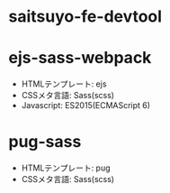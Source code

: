 saitsuyo-fe-devtool
===

# ejs-sass-webpack
- HTMLテンプレート: ejs
- CSSメタ言語: Sass(scss) 
- Javascript: ES2015(ECMAScript 6)

# pug-sass
- HTMLテンプレート: pug 
- CSSメタ言語: Sass(scss) 
